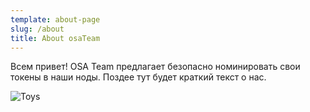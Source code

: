 ```yaml
---
template: about-page
slug: /about
title: About osaTeam
---
```

Всем привет!
OSA Team предлагает безопасно номинировать свои токены в наши ноды.
Поздее тут будет краткий текст о нас.

![Toys](/assets/sebastiaan-stam-5hbrem-5mnq-unsplash.jpg "osaTeam")
